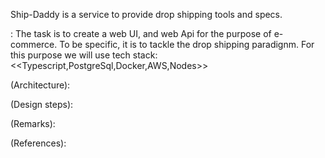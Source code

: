 Ship-Daddy is a service to provide drop shipping tools and specs.

<Problem Statement>: The task is to create a web UI, and web Api for the purpose of e-commerce. To be specific, it is to tackle the drop shipping paradignm. For this purpose we will use tech stack: <<Typescript,PostgreSql,Docker,AWS,Nodes>>
  
  (Architecture):
  
  (Design steps):
  
  
  (Remarks):
  
  (References):
